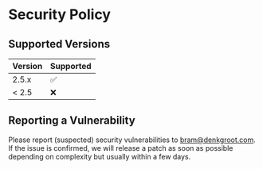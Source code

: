# Security Policy

## Supported Versions

| Version | Supported          |
| ------- | ------------------ |
| 2.5.x   | :white_check_mark: |
| < 2.5   | :x:                |

## Reporting a Vulnerability

Please report (suspected) security vulnerabilities to bram@denkgroot.com. If the issue is confirmed, we will release a patch as soon as possible depending on complexity but usually within a few days.

